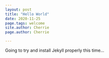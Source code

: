 ```yaml
---
layout: post
title: "Hello World"
date: 2020-11-25
page.tags: welcome
site.author: Cherrie
page.author: Cherrie

---
```


Going to try and install Jekyll properly this time...
